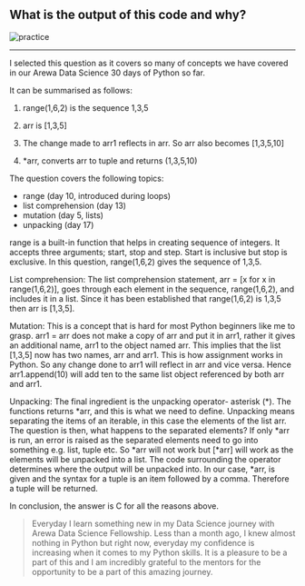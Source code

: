 
**What is the output of this code and why?**
---

![practice](https://user-images.githubusercontent.com/110518958/220537039-b3b32d1e-3076-4143-bace-97d40d346b36.png)


---

I selected this question as it covers so many of concepts we have covered in our  Arewa Data Science 30 days of Python so far.

It can be summarised as follows:
1. range(1,6,2) is the sequence 1,3,5

2. arr is [1,3,5]

3. The change made to arr1 reflects in arr. So arr also becomes [1,3,5,10]

4. *arr, converts arr to tuple and returns (1,3,5,10)

The question covers the following topics: 
- range (day 10, introduced during loops)
- list comprehension (day 13)
- mutation (day 5, lists)
- unpacking (day 17)

range is a built-in function that helps in creating sequence of integers. It accepts three arguments; start, stop and step. Start is inclusive but stop is exclusive. In this question, range(1,6,2) gives the sequence of 1,3,5.

List comprehension: The list comprehension statement, arr = [x for x in range(1,6,2)], goes through each element in the sequence, range(1,6,2), and includes it in a list. Since it has been established that range(1,6,2) is 1,3,5 then arr is [1,3,5].

Mutation: This is a concept that is hard for most Python beginners like me to grasp. 
arr1 = arr does not make a copy of arr and put it in arr1, rather it gives an additional name, arr1 to the object named arr. This implies that the list [1,3,5] now has two names, arr and arr1. This is how assignment works in Python. So any change done to arr1 will reflect in arr and vice versa. Hence arr1.append(10) will add ten to the same list object referenced by both arr and arr1.

Unpacking: The final ingredient is the unpacking operator- asterisk (*). The functions returns *arr, and this is what we need to define. Unpacking means separating the items of an iterable, in this case the elements of the list arr. The question is then, what happens to the separated elements? If only *arr is run, an error is raised as the separated elements need to go into something e.g. list, tuple etc. So *arr will not work but [*arr] will work as the elements will be unpacked into a list. The code surrounding the operator determines where the output will be unpacked into. In our case, *arr, is given and the syntax for a tuple is an item followed by a comma. Therefore a tuple will be returned. 

In conclusion, the answer is C for all the reasons above. 

> Everyday I learn something new in my Data Science journey with Arewa Data Science Fellowship. Less than a month ago, I knew almost nothing in Python but right now, everyday my confidence is increasing when it comes to my Python skills. It is a pleasure to be a part of this and I am incredibly grateful to the mentors for the opportunity to be a part of this amazing journey. 





